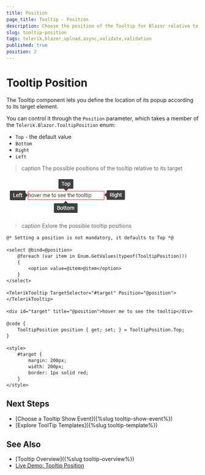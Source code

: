 ```yaml
---
title: Position
page_title: Tooltip - Position
description: Choose the position of the Tooltip for Blazor relative to its target.
slug: tooltip-position
tags: telerik,blazor,upload,async,validate,validation
published: true
position: 2
---
```


# Tooltip Position

The Tooltip component lets you define the location of its popup according to its target element.

You can control it through the `Position` parameter, which takes a member of the `Telerik.Blazor.TooltipPosition` enum:
* `Top` - the default value
* `Bottom`
* `Right`
* `Left`

>caption The possible positions of the tooltip relative to its target

![tooltip positions](images/tooltip-positions.png)

>caption Exlore the possible tooltip positions

````CSHTML
@* Setting a position is not mandatory, it defaults to Top *@

<select @bind=@position>
    @foreach (var item in Enum.GetValues(typeof(TooltipPosition)))
    {
        <option value=@item>@item</option>
    }
</select>

<TelerikTooltip TargetSelector="#target" Position="@position">
</TelerikTooltip>

<div id="target" title="@position">hover me to see the tooltip</div>

@code {
    TooltipPosition position { get; set; } = TooltipPosition.Top;
}

<style>
    #target {
        margin: 200px;
        width: 200px;
        border: 1px solid red;
    }
</style>
````

## Next Steps

* [Choose a Tooltip Show Event]({%slug tooltip-show-event%})
* [Explore ToolTip Templates]({%slug tooltip-template%})

## See Also

* [Tooltip Overview]({%slug tooltip-overview%})
* [Live Demo: Tooltip Position](https://demos.telerik.com/blazor-ui/tooltip/position)
